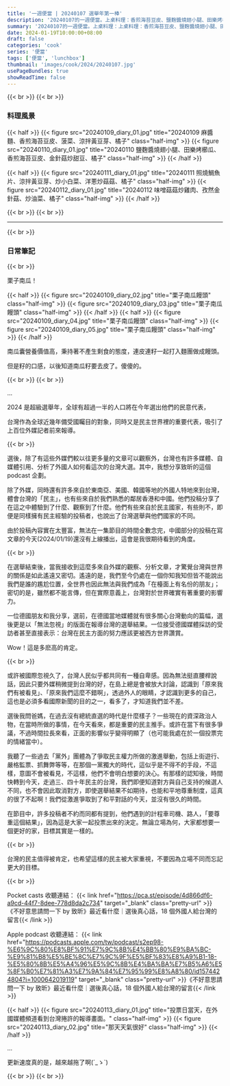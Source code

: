 ```yaml
---
title: '一週便當 | 20240107 選舉年第一棒'
description: '20240107的一週便當。上桌料理：香煎海苔豆皮、鹽麴醬燒翅小腿、田樂烤櫛瓜、孜然金針菇。'
summary: '20240107的一週便當。上桌料理：上桌料理：香煎海苔豆皮、鹽麴醬燒翅小腿、田樂烤櫛瓜、孜然金針菇。'
date: 2024-01-19T10:00:00+08:00
draft: false
categories: 'cook'
series: '便當'
tags: ['便當', 'lunchbox']
thumbnail: 'images/cook/2024/20240107.jpg'
usePageBundles: true
showReadTime: false
---
```


{{< br >}}
{{< br >}}

### 料理風景

{{< half >}}
{{< figure src="20240109_diary_01.jpg" title="20240109 麻醬麵、香煎海苔豆皮、菠菜、涼拌黃豆芽、橘子" class="half-img" >}}
{{< figure src="20240110_diary_01.jpg" title="20240110 鹽麴醬燒翅小腿、田樂烤櫛瓜、香煎海苔豆皮、金針菇炒甜豆、橘子" class="half-img" >}}
{{< /half >}}

{{< half >}}
{{< figure src="20240111_diary_01.jpg" title="20240111 照燒鯛魚片、涼拌黃豆芽、炒小白菜、洋蔥炒菇菇、橘子" class="half-img" >}}
{{< figure src="20240112_diary_01.jpg" title="20240112 味噌菇菇炒雞肉、孜然金針菇、炒油菜、橘子" class="half-img" >}}
{{< /half >}}

{{< br >}}
{{< br >}}

---

{{< br >}}

### 日常筆記

{{< br >}}

栗子南瓜！

{{< half >}}
{{< figure src="20240109_diary_02.jpg" title="栗子南瓜饅頭" class="half-img" >}}
{{< figure src="20240109_diary_03.jpg" title="栗子南瓜饅頭" class="half-img" >}}
{{< /half >}}
{{< half >}}
{{< figure src="20240109_diary_04.jpg" title="栗子南瓜饅頭" class="half-img" >}}
{{< figure src="20240109_diary_05.jpg" title="栗子南瓜饅頭" class="half-img" >}}
{{< /half >}}

南瓜囊營養價值高，秉持著不產生剩食的態度，連皮連籽一起打入麵團做成饅頭。

但是籽的口感，以後知道南瓜籽要去皮了。傻傻的。

{{< br >}}
{{< br >}}

...

2024 是超級選舉年，全球有超過一半的人口將在今年選出他們的民意代表，

台灣作為全球近幾年備受國矚目的對象，同時又是民主世界裡的重要代表，吸引了上百位外媒記者前來報導。

{{< br >}}

選後，除了有這些外媒們較以往更多量的文章可以觀察外，台灣也有許多媒體、自媒體引用、分析了外國人如何看這次的台灣大選。其中，我想分享致昕的這個 podcast 企劃。

除了外媒，同時還有許多來自於東南亞、美國、韓國等地的外國人特地來到台灣，體會台灣的「民主」，也有些來自於我們熟悉的鄰居香港和中國。他們投稿分享了在這之中體驗到了什麼、觀察到了什麼。他們有些來自於民主國家，有些則不，即便是同樣擁有民主經驗的投稿者，也說出了台灣選舉與他們國家的不同。

由於投稿內容實在太豐富，無法在一集節目的時間全數念完，中國部分的投稿在寫文章的今天(2024/01/19)還沒有上線播出，這會是我很期待看到的角度。

{{< br >}}

在選舉結束後，當我接收到這麼多來自外媒的觀察、分析文章，才驚覺台灣與世界的關係是如此遙遠又密切。遙遠的是，我們至今仍處在一個你知我知但皆不能說出我們是誰的尷尬位置，全世界也因此無法與我們成為「在檯面上有名份的朋友」；密切的是，雖然都不能言傳，但在實際意義上，台灣對於世界確實有著重要的影響力。

一位德國朋友和我分享，選前，在德國當地媒體就有很多關心台灣動向的篇幅，選後更是以「無法忽視」的版面在報導台灣的選舉結果。一位接受德國媒體採訪的受訪者甚至直接表示：台灣在民主方面的努力應該更被西方世界讚賞。

Wow！這是多麽高的肯定。

{{< br >}}

或許被國際忽視久了，台灣人民似乎都共同有一種自卑感。因為無法挺直腰桿說話，因此只要外媒稍微提到台灣的好，在島上總是會被放大討論，認識到「原來我們有被看見」、「原來我們這麼不錯啊」，透過外人的眼睛，才認識到更多的自己，這也是必須多看國際新聞的目的之一，看多了，才知道我們並不差。

選後我問爸媽，在過去沒有總統直選的時代是什麼樣子？一些現在的資深政治人物，在當時所做的事情，在今天看來，都是重要的民主推手。或許在當下有很多爭議，不過時間拉長來看，正面的影響似乎變得明顯了（也可能我處在於一個投票完的情緒當中）。

我聽了一些過去「黨外」團體為了爭取民主權力所做的激進舉動，包括上街遊行、嚴格監票、抓舞弊等等，在那個一黨獨大的時代，這似乎是不得不的手段，不這樣，意圖不會被看見，不這樣，他們不會明白想要的決心。有那樣的認知後，時間快轉到今天，走過三、四十年民主的台灣，我們即便知道對方與自己支持的候選人不同，也不會因此取消對方，即使選舉結果不如期待，也能和平地尊重制度，這真的很了不起啊！我們從激進爭取到了和平對話的今天，並沒有很久的時間。

在節目中，許多投稿者不約而同都有提到，他們遇到的計程車司機、路人，「要尊重這個結果」，因為這是大家一起投票出來的決定。無論立場為何，大家都想要一個更好的家，目標其實是一樣的。

{{< br >}}

台灣的民主值得被肯定，也希望這樣的民主被大家重視，不要因為立場不同而忘記更大的目標。

{{< br >}}

Pocket casts 收聽連結：
{{< link href="https://pca.st/episode/4d866df6-a9cd-44f7-8dee-778d8da2c734" target="_blank" class="pretty-url" >}}《不好意思請問一下 by 致昕》最近看什麼｜選後真心話，18 個外國人給台灣的留言{{< /link >}}

Apple podcast 收聽連結：
{{< link href="https://podcasts.apple.com/tw/podcast/s2ep98-%E6%9C%80%E8%BF%91%E7%9C%8B%E4%BB%80%E9%BA%BC-%E9%81%B8%E5%BE%8C%E7%9C%9F%E5%BF%83%E8%A9%B1-18-%E5%80%8B%E5%A4%96%E5%9C%8B%E4%BA%BA%E7%B5%A6%E5%8F%B0%E7%81%A3%E7%9A%84%E7%95%99%E8%A8%80/id1574424804?i=1000642019119" target="_blank" class="pretty-url" >}}《不好意思請問一下 by 致昕》最近看什麼｜選後真心話，18 個外國人給台灣的留言{{< /link >}}

{{< half >}}
{{< figure src="20240113_diary_01.jpg" title="投票日當天，在外國媒體頻道看到台灣捲許的報導畫面。" class="half-img" >}}
{{< figure src="20240113_diary_02.jpg" title="那天天氣很好" class="half-img" >}}
{{< /half >}}

...

更新速度真的是，越來越拖了啊(´\_ゝ`)

{{< br >}}
{{< br >}}
